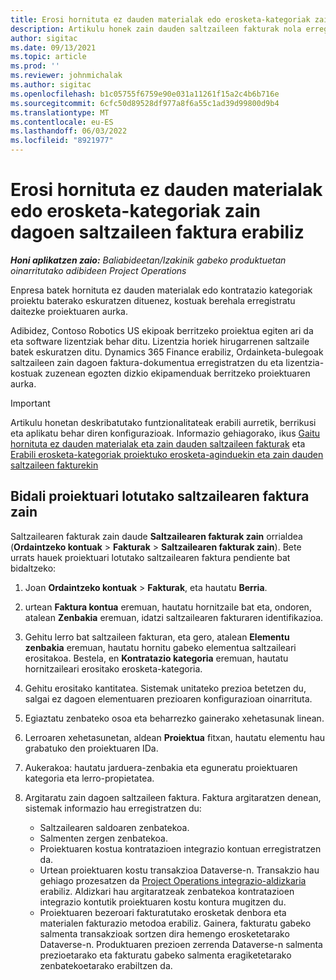 ```yaml
---
title: Erosi hornituta ez dauden materialak edo erosketa-kategoriak zain dagoen saltzaileen faktura erabiliz
description: Artikulu honek zain dauden saltzaileen fakturak nola erregistratu azaltzen du.
author: sigitac
ms.date: 09/13/2021
ms.topic: article
ms.prod: ''
ms.reviewer: johnmichalak
ms.author: sigitac
ms.openlocfilehash: b1c05755f6759e90e031a11261f15a2c4b6b716e
ms.sourcegitcommit: 6cfc50d89528df977a8f6a55c1ad39d99800d9b4
ms.translationtype: MT
ms.contentlocale: eu-ES
ms.lasthandoff: 06/03/2022
ms.locfileid: "8921977"
---
```

# <a name="purchase-non-stocked-materials-or-procurement-categories-using-a-pending-vendor-invoice"></a>Erosi hornituta ez dauden materialak edo erosketa-kategoriak zain dagoen saltzaileen faktura erabiliz

_**Honi aplikatzen zaio:** Baliabideetan/Izakinik gabeko produktuetan oinarritutako adibideen Project Operations_

Enpresa batek hornituta ez dauden materialak edo kontratazio kategoriak proiektu baterako eskuratzen dituenez, kostuak berehala erregistratu daitezke proiektuaren aurka. 

Adibidez, Contoso Robotics US ekipoak berritzeko proiektua egiten ari da eta software lizentziak behar ditu. Lizentzia horiek hirugarrenen saltzaile batek eskuratzen ditu.  Dynamics 365 Finance erabiliz, Ordainketa-bulegoak saltzaileen zain dagoen faktura-dokumentua erregistratzen du eta lizentzia-kostuak zuzenean egozten dizkio ekipamenduak berritzeko proiektuaren aurka. 

> [!IMPORTANT]
> Artikulu honetan deskribatutako funtzionalitateak erabili aurretik, berrikusi eta aplikatu behar diren konfigurazioak. Informazio gehiagorako, ikus [Gaitu hornituta ez dauden materialak eta zain dauden saltzaileen fakturak](configure-materials-nonstocked.md) eta [Erabili erosketa-kategoriak proiektuko erosketa-aginduekin eta zain dauden saltzaileen fakturekin](configure-procurement-categories.md)

## <a name="post-a-project-related-pending-vendor-invoice"></a>Bidali proiektuari lotutako saltzailearen faktura zain 

Saltzailearen fakturak zain daude **Saltzailearen fakturak zain** orrialdea (**Ordaintzeko kontuak** > **Fakturak** > **Saltzailearen fakturak zain**). Bete urrats hauek proiektuari lotutako saltzailearen faktura pendiente bat bidaltzeko:

1. Joan **Ordaintzeko kontuak** > **Fakturak**, eta hautatu **Berria**. 
1. urtean **Faktura kontua** eremuan, hautatu hornitzaile bat eta, ondoren, atalean **Zenbakia** eremuan, idatzi saltzailearen fakturaren identifikazioa.
1. Gehitu lerro bat saltzaileen fakturan, eta gero, atalean **Elementu zenbakia** eremuan, hautatu hornitu gabeko elementua saltzaileari erositakoa. Bestela, en **Kontratazio kategoria** eremuan, hautatu hornitzaileari erositako erosketa-kategoria.   
1. Gehitu erositako kantitatea. Sistemak unitateko prezioa betetzen du, salgai ez dagoen elementuaren prezioaren konfigurazioan oinarrituta. 
1. Egiaztatu zenbateko osoa eta beharrezko gainerako xehetasunak linean.
1. Lerroaren xehetasunetan, aldean **Proiektua** fitxan, hautatu elementu hau grabatuko den proiektuaren IDa.
1. Aukerakoa: hautatu jarduera-zenbakia eta eguneratu proiektuaren kategoria eta lerro-propietatea.
1. Argitaratu zain dagoen saltzaileen faktura. Faktura argitaratzen denean, sistemak informazio hau erregistratzen du:
    
    - Saltzailearen saldoaren zenbatekoa.
    - Salmenten zergen zenbatekoa.
    - Proiektuaren kostua kontratazioen integrazio kontuan erregistratzen da.
    - Urtean proiektuaren kostu transakzioa Dataverse-n.  Transakzio hau gehiago prozesatzen da [Project Operations integrazio-aldizkaria](../project-accounting/project-operations-integration-journal.md) erabiliz. Aldizkari hau argitaratzeak zenbatekoa kontratazioen integrazio kontutik proiektuaren kostu kontura mugitzen du. 
    - Proiektuaren bezeroari fakturatutako erosketak denbora eta materialen fakturazio metodoa erabiliz. Gainera, fakturatu gabeko salmenta transakzioak sortzen dira hemengo erosketetarako Dataverse-n. Produktuaren prezioen zerrenda Dataverse-n salmenta prezioetarako eta fakturatu gabeko salmenta eragiketetarako zenbatekoetarako erabiltzen da.
